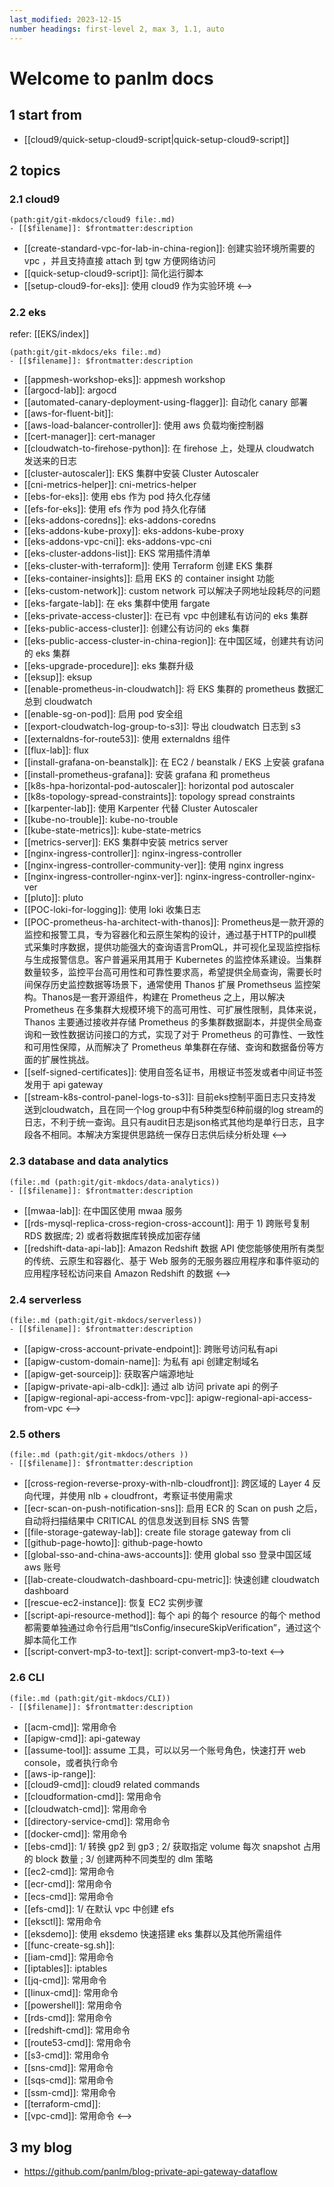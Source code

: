 ```yaml
---
last_modified: 2023-12-15
number headings: first-level 2, max 3, 1.1, auto
---
```


# Welcome to panlm docs

## 1 start from
- [[cloud9/quick-setup-cloud9-script|quick-setup-cloud9-script]]


## 2 topics 
### 2.1 cloud9
```expander
(path:git/git-mkdocs/cloud9 file:.md)
- [[$filename]]: $frontmatter:description
```
- [[create-standard-vpc-for-lab-in-china-region]]: 创建实验环境所需要的 vpc ，并且支持直接 attach 到 tgw 方便网络访问
- [[quick-setup-cloud9-script]]: 简化运行脚本
- [[setup-cloud9-for-eks]]: 使用 cloud9 作为实验环境
<-->

### 2.2 eks
refer: [[EKS/index]]

```expander
(path:git/git-mkdocs/eks file:.md)
- [[$filename]]: $frontmatter:description
```
- [[appmesh-workshop-eks]]: appmesh workshop
- [[argocd-lab]]: argocd
- [[automated-canary-deployment-using-flagger]]: 自动化 canary 部署
- [[aws-for-fluent-bit]]: 
- [[aws-load-balancer-controller]]: 使用 aws 负载均衡控制器
- [[cert-manager]]: cert-manager
- [[cloudwatch-to-firehose-python]]: 在 firehose 上，处理从 cloudwatch 发送来的日志
- [[cluster-autoscaler]]: EKS 集群中安装 Cluster Autoscaler
- [[cni-metrics-helper]]: cni-metrics-helper
- [[ebs-for-eks]]: 使用 ebs 作为 pod 持久化存储 
- [[efs-for-eks]]: 使用 efs 作为 pod 持久化存储
- [[eks-addons-coredns]]: eks-addons-coredns
- [[eks-addons-kube-proxy]]: eks-addons-kube-proxy
- [[eks-addons-vpc-cni]]: eks-addons-vpc-cni
- [[eks-cluster-addons-list]]: EKS 常用插件清单
- [[eks-cluster-with-terraform]]: 使用 Terraform 创建 EKS 集群
- [[eks-container-insights]]: 启用 EKS 的 container insight 功能
- [[eks-custom-network]]: custom network 可以解决子网地址段耗尽的问题
- [[eks-fargate-lab]]: 在 eks 集群中使用 fargate
- [[eks-private-access-cluster]]: 在已有 vpc 中创建私有访问的 eks 集群
- [[eks-public-access-cluster]]: 创建公有访问的 eks 集群
- [[eks-public-access-cluster-in-china-region]]: 在中国区域，创建共有访问的 eks 集群
- [[eks-upgrade-procedure]]: eks 集群升级
- [[eksup]]: eksup
- [[enable-prometheus-in-cloudwatch]]: 将 EKS 集群的 prometheus 数据汇总到 cloudwatch
- [[enable-sg-on-pod]]: 启用 pod 安全组
- [[export-cloudwatch-log-group-to-s3]]: 导出 cloudwatch 日志到 s3
- [[externaldns-for-route53]]: 使用 externaldns 组件
- [[flux-lab]]: flux
- [[install-grafana-on-beanstalk]]: 在 EC2 / beanstalk / EKS 上安装 grafana 
- [[install-prometheus-grafana]]: 安装 grafana 和 prometheus
- [[k8s-hpa-horizontal-pod-autoscaler]]: horizontal pod autoscaler
- [[k8s-topology-spread-constraints]]: topology spread constraints
- [[karpenter-lab]]: 使用 Karpenter 代替 Cluster Autoscaler
- [[kube-no-trouble]]: kube-no-trouble
- [[kube-state-metrics]]: kube-state-metrics
- [[metrics-server]]: EKS 集群中安装 metrics server
- [[nginx-ingress-controller]]: nginx-ingress-controller
- [[nginx-ingress-controller-community-ver]]: 使用 nginx ingress
- [[nginx-ingress-controller-nginx-ver]]: nginx-ingress-controller-nginx-ver
- [[pluto]]: pluto
- [[POC-loki-for-logging]]: 使用 loki 收集日志
- [[POC-prometheus-ha-architect-with-thanos]]: Prometheus是一款开源的监控和报警工具，专为容器化和云原生架构的设计，通过基于HTTP的pull模式采集时序数据，提供功能强大的查询语言PromQL，并可视化呈现监控指标与生成报警信息。客户普遍采用其用于 Kubernetes 的监控体系建设。当集群数量较多，监控平台高可用性和可靠性要求高，希望提供全局查询，需要长时间保存历史监控数据等场景下，通常使用 Thanos 扩展 Promethseus 监控架构。Thanos是一套开源组件，构建在 Prometheus 之上，用以解决 Prometheus 在多集群大规模环境下的高可用性、可扩展性限制，具体来说，Thanos 主要通过接收并存储 Prometheus 的多集群数据副本，并提供全局查询和一致性数据访问接口的方式，实现了对于 Prometheus 的可靠性、一致性和可用性保障，从而解决了 Prometheus 单集群在存储、查询和数据备份等方面的扩展性挑战。
- [[self-signed-certificates]]: 使用自签名证书，用根证书签发或者中间证书签发用于 api gateway
- [[stream-k8s-control-panel-logs-to-s3]]: 目前eks控制平面日志只支持发送到cloudwatch，且在同一个log group中有5种类型6种前缀的log stream的日志，不利于统一查询。且只有audit日志是json格式其他均是单行日志，且字段各不相同。本解决方案提供思路统一保存日志供后续分析处理
<-->

### 2.3 database and data analytics
```expander
(file:.md (path:git/git-mkdocs/data-analytics))
- [[$filename]]: $frontmatter:description
```
- [[mwaa-lab]]: 在中国区使用 mwaa 服务
- [[rds-mysql-replica-cross-region-cross-account]]: 用于 1) 跨账号复制 RDS 数据库; 2) 或者将数据库转换成加密存储
- [[redshift-data-api-lab]]: Amazon Redshift 数据 API 使您能够使用所有类型的传统、云原生和容器化、基于 Web 服务的无服务器应用程序和事件驱动的应用程序轻松访问来自 Amazon Redshift 的数据
<-->

### 2.4 serverless
```expander
(file:.md (path:git/git-mkdocs/serverless))
- [[$filename]]: $frontmatter:description
```
- [[apigw-cross-account-private-endpoint]]: 跨账号访问私有api
- [[apigw-custom-domain-name]]: 为私有 api 创建定制域名
- [[apigw-get-sourceip]]: 获取客户端源地址
- [[apigw-private-api-alb-cdk]]: 通过 alb 访问 private api 的例子
- [[apigw-regional-api-access-from-vpc]]: apigw-regional-api-access-from-vpc
<-->

### 2.5 others
```expander
(file:.md (path:git/git-mkdocs/others ))
- [[$filename]]: $frontmatter:description
```
- [[cross-region-reverse-proxy-with-nlb-cloudfront]]: 跨区域的 Layer 4 反向代理，并使用 nlb + cloudfront，考察证书使用需求
- [[ecr-scan-on-push-notification-sns]]: 启用 ECR 的 Scan on push 之后，自动将扫描结果中 CRITICAL 的信息发送到目标 SNS 告警
- [[file-storage-gateway-lab]]: create file storage gateway from cli
- [[github-page-howto]]: github-page-howto
- [[global-sso-and-china-aws-accounts]]: 使用 global sso 登录中国区域 aws 账号
- [[lab-create-cloudwatch-dashboard-cpu-metric]]: 快速创建 cloudwatch dashboard
- [[rescue-ec2-instance]]: 恢复 EC2 实例步骤
- [[script-api-resource-method]]: 每个 api 的每个 resource 的每个 method 都需要单独通过命令行启用“tlsConfig/insecureSkipVerification”，通过这个脚本简化工作
- [[script-convert-mp3-to-text]]: script-convert-mp3-to-text
<-->

### 2.6 CLI
```expander
(file:.md (path:git/git-mkdocs/CLI))
- [[$filename]]: $frontmatter:description
```
- [[acm-cmd]]: 常用命令
- [[apigw-cmd]]: api-gateway
- [[assume-tool]]: assume 工具，可以以另一个账号角色，快速打开 web console，或者执行命令
- [[aws-ip-range]]: 
- [[cloud9-cmd]]: cloud9 related commands
- [[cloudformation-cmd]]: 常用命令
- [[cloudwatch-cmd]]: 常用命令
- [[directory-service-cmd]]: 常用命令
- [[docker-cmd]]: 常用命令
- [[ebs-cmd]]: 1/ 转换 gp2 到 gp3 ; 2/ 获取指定 volume 每次 snapshot 占用的 block 数量 ; 3/ 创建两种不同类型的 dlm 策略
- [[ec2-cmd]]: 常用命令
- [[ecr-cmd]]: 常用命令
- [[ecs-cmd]]: 常用命令
- [[efs-cmd]]: 1/ 在默认 vpc 中创建 efs
- [[eksctl]]: 常用命令
- [[eksdemo]]: 使用 eksdemo 快速搭建 eks 集群以及其他所需组件
- [[func-create-sg.sh]]: 
- [[iam-cmd]]: 常用命令
- [[iptables]]: iptables
- [[jq-cmd]]: 常用命令
- [[linux-cmd]]: 常用命令
- [[powershell]]: 常用命令
- [[rds-cmd]]: 常用命令
- [[redshift-cmd]]: 常用命令
- [[route53-cmd]]: 常用命令
- [[s3-cmd]]: 常用命令
- [[sns-cmd]]: 常用命令
- [[sqs-cmd]]: 常用命令
- [[ssm-cmd]]: 常用命令
- [[terraform-cmd]]: 
- [[vpc-cmd]]: 常用命令
<-->

## 3 my blog
- https://github.com/panlm/blog-private-api-gateway-dataflow




